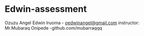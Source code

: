 # Edwin-assessment
Ozuzu Angel Edwin Iruoma  - oedwinangel@gmail.com
instructor: Mr.Mubaraq Onipede -github.com/mubarraqqq   
 
